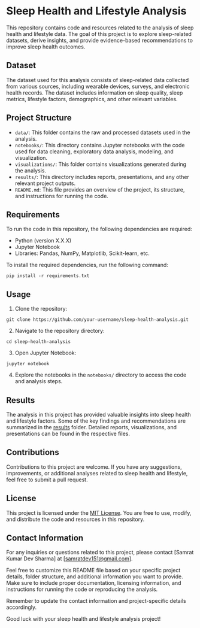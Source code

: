 
# Sleep Health and Lifestyle Analysis

This repository contains code and resources related to the analysis of sleep health and lifestyle data. The goal of this project is to explore sleep-related datasets, derive insights, and provide evidence-based recommendations to improve sleep health outcomes.

## Dataset

The dataset used for this analysis consists of sleep-related data collected from various sources, including wearable devices, surveys, and electronic health records. The dataset includes information on sleep quality, sleep metrics, lifestyle factors, demographics, and other relevant variables.

## Project Structure

- `data/`: This folder contains the raw and processed datasets used in the analysis.
- `notebooks/`: This directory contains Jupyter notebooks with the code used for data cleaning, exploratory data analysis, modeling, and visualization.
- `visualizations/`: This folder contains visualizations generated during the analysis.
- `results/`: This directory includes reports, presentations, and any other relevant project outputs.
- `README.md`: This file provides an overview of the project, its structure, and instructions for running the code.

## Requirements

To run the code in this repository, the following dependencies are required:

- Python (version X.X.X)
- Jupyter Notebook
- Libraries: Pandas, NumPy, Matplotlib, Scikit-learn, etc.

To install the required dependencies, run the following command:

```
pip install -r requirements.txt
```

## Usage

1. Clone the repository:

```
git clone https://github.com/your-username/sleep-health-analysis.git
```

2. Navigate to the repository directory:

```
cd sleep-health-analysis
```

3. Open Jupyter Notebook:

```
jupyter notebook
```

4. Explore the notebooks in the `notebooks/` directory to access the code and analysis steps.

## Results

The analysis in this project has provided valuable insights into sleep health and lifestyle factors. Some of the key findings and recommendations are summarized in the [results](results/) folder. Detailed reports, visualizations, and presentations can be found in the respective files.

## Contributions

Contributions to this project are welcome. If you have any suggestions, improvements, or additional analyses related to sleep health and lifestyle, feel free to submit a pull request.

## License

This project is licensed under the [MIT License](LICENSE). You are free to use, modify, and distribute the code and resources in this repository.

## Contact Information

For any inquiries or questions related to this project, please contact [Samrat Kumar Dev Sharma] at [samratdev151@gmail.com].

Feel free to customize this README file based on your specific project details, folder structure, and additional information you want to provide. Make sure to include proper documentation, licensing information, and instructions for running the code or reproducing the analysis.

Remember to update the contact information and project-specific details accordingly.

Good luck with your sleep health and lifestyle analysis project!
